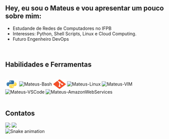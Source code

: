 ## Hey, eu sou o Mateus e vou apresentar um pouco sobre mim:

- Estudande de Redes de Computadores no IFPB
- Interesses: Python, Shell Scripts, Linux e Cloud Computing.
- Futuro Engenheiro DevOps
          
<br>

<div style="display: inline_block">
  <!-- <img align="center" height="160em" src="https://github-readme-stats.vercel.app/api/top-langs/?username=Mateus-Mota&layout=compact&langs_count=7&theme=dark"/> --
  <!-- <img align="center" height="160em" src="https://github-readme-stats.vercel.app/api?username=Mateus-Mota&show_icons=true&theme=dark&include_all_commits=true"/> -->
</div>

## Habilidades e Ferramentas

<div style="display: inline_block"><br>
  <img align="center" alt="Mateus-Python" height="30" width="40" src="https://raw.githubusercontent.com/devicons/devicon/master/icons/python/python-original.svg" />
  <img align="center" alt="Mateus-Bash" height="30" width="40" src="https://cdn.jsdelivr.net/gh/devicons/devicon/icons/bash/bash-original.svg" />
  <img align="center" alt="Mateus-Git" height="30" width="40" src="https://raw.githubusercontent.com/devicons/devicon/master/icons/git/git-original.svg" />
  <img align="center" alt="Mateus-Linux" height="30" width="40" src="https://cdn.jsdelivr.net/gh/devicons/devicon/icons/linux/linux-original.svg" />
  <img align="center" alt="Mateus-VIM" height="30" width="40" src="https://cdn.jsdelivr.net/gh/devicons/devicon/icons/vim/vim-original.svg"/>
  <img align="center" alt="Mateus-VSCode" height="30" width="40" src="https://cdn.jsdelivr.net/gh/devicons/devicon/icons/vscode/vscode-original.svg" />
  <img align="center" alt="Mateus-AmazonWebServices" height="30" width="40" src="https://cdn.jsdelivr.net/gh/devicons/devicon/icons/amazonwebservices/amazonwebservices-original.svg" />
</div>

<br>

## Contatos

<div style="display: inline_block">
  <a href="https://www.linkedin.com/in/mateusmotaa/" target="_blank"><img src="https://img.shields.io/badge/-LinkedIn-%230077B5?style=for-the-badge&logo=linkedin&logoColor=white" target="_blank"></a>
  <a href = "mailto:mateusmota0100@gmail.com"><img src="https://img.shields.io/badge/-Gmail-%23333?style=for-the-badge&logo=gmail&logoColor=white" target="_blank"></a>
</div
 
 
 ![Snake animation](https://github.com/Mateus-Mota/Mateus-Mota/blob/output/github-contribution-grid-snake.svg)
